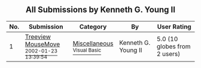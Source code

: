 ﻿<div align="center">

## All Submissions by Kenneth G\. Young II

</div>

No.  | Submission | Category | By   | User Rating
---- | ---------- | -------- | ---- | -----------
1 | [Treeview MouseMove<br /><sup>2002-01-23 13:39:54</sup>](https://github.com/Planet-Source-Code/kenneth-g-young-ii-treeview-mousemove__1-31101) | [Miscellaneous<br /><sup>Visual Basic</sup>](../ByCategory/miscellaneous__1-1.md) | Kenneth G\. Young II | 5.0 (10 globes from 2 users)

